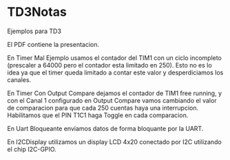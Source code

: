 # TD3Notas
Ejemplos para TD3

El PDF contiene la presentacion.

En Timer Mal Ejemplo usamos el contador del TIM1 con un ciclo incompleto (prescaler a 64000 pero el contador esta limitado en 250). Esto no es lo idea ya que el timer queda limitado a contar este valor y desperdiciamos los canales.

En Timer Con Output Compare dejamos el contador de TIM1 free running, y con el Canal 1 configurado en Output Compare vamos cambiando el valor de comparacion para que cada 250 cuentas haya una interrupcion. Habilitamos que el PIN T1C1 haga Toggle en cada comparacion.

En Uart Bloqueante enviamos datos de forma bloquante por la UART.

En I2CDisplay utilizamos un display LCD 4x20 conectado por I2C utilizando el chip I2C-GPIO.

